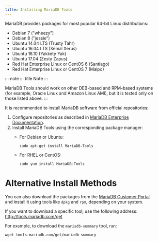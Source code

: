 ```yaml
---
title: Installing MariaDB Tools
---
```


MariaDB provides packages for most popular 64-bit Linux distributions:

-   Debian 7 (\"wheezy\")
-   Debian 8 (\"jessie\")
-   Ubuntu 14.04 LTS (Trusty Tahr)
-   Ubuntu 16.04 LTS (Xenial Xerus)
-   Ubuntu 16.10 (Yakkety Yak)
-   Ubuntu 17.04 (Zesty Zapus)
-   Red Hat Enterprise Linux or CentOS 6 (Santiago)
-   Red Hat Enterprise Linux or CentOS 7 (Maipo)

::: note
::: title
Note
:::

MariaDB Tools should work on other DEB-based and RPM-based systems (for
example, Oracle Linux and Amazon Linux AMI), but it is tested only on
those listed above.
:::

It is recommended to install MariaDB software from official
repositories:

1.  Configure repositories as described in [MariaDB Enterprise
    Documentation](https://mariadb.com/docs/deploy/installation/#install-repository).
2.  Install MariaDB Tools using the corresponding package manager:
    -   For Debian or Ubuntu:

            sudo apt-get install MariaDB-Tools

    -   For RHEL or CentOS:

            sudo yum install MariaDB-Tools

# Alternative Install Methods

You can also download the packages from the [MariaDB Customer
Portal](https://customers.mariadb.com) and install it using tools like
`dpkg` and `rpm`, depending on your system.

If you want to download a specific tool, use the following address:
<http://tools.mariadb.com/get>

For example, to download the `mariadb-summary` tool, run:

    wget tools.mariadb.com/get/mariadb-summary
